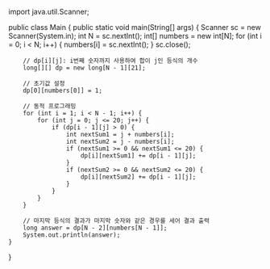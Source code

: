 import java.util.Scanner;

public class Main {
    public static void main(String[] args) {
        Scanner sc = new Scanner(System.in);
        int N = sc.nextInt();
        int[] numbers = new int[N];
        for (int i = 0; i < N; i++) {
            numbers[i] = sc.nextInt();
        }
        sc.close();

        // dp[i][j]: i번째 숫자까지 사용하여 합이 j인 등식의 개수
        long[][] dp = new long[N - 1][21];

        // 초기값 설정
        dp[0][numbers[0]] = 1;

        // 동적 프로그래밍
        for (int i = 1; i < N - 1; i++) {
            for (int j = 0; j <= 20; j++) {
                if (dp[i - 1][j] > 0) {
                    int nextSum1 = j + numbers[i];
                    int nextSum2 = j - numbers[i];
                    if (nextSum1 >= 0 && nextSum1 <= 20) {
                        dp[i][nextSum1] += dp[i - 1][j];
                    }
                    if (nextSum2 >= 0 && nextSum2 <= 20) {
                        dp[i][nextSum2] += dp[i - 1][j];
                    }
                }
            }
        }

        // 마지막 등식의 결과가 마지막 숫자와 같은 경우를 세어 결과 출력
        long answer = dp[N - 2][numbers[N - 1]];
        System.out.println(answer);
    }
}
